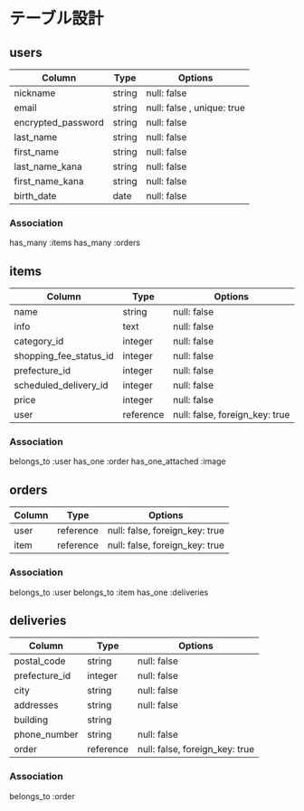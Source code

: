 # テーブル設計

## users

| Column             | Type   | Options                   |
|--------------------|--------|---------------------------|
| nickname           | string | null: false               |
| email              | string | null: false , unique: true|
| encrypted_password | string | null: false               |
| last_name          | string | null: false               |
| first_name         | string | null: false               |
| last_name_kana     | string | null: false               |
| first_name_kana    | string | null: false               |
| birth_date         | date   | null: false               |

### Association
has_many :items
has_many :orders

## items

| Column                  | Type      | Options     |
|-------------------------|-----------|-------------|
| name                    | string    | null: false |
| info                    | text      | null: false |
| category_id             | integer   | null: false |
| shopping_fee_status_id  | integer   | null: false |
| prefecture_id           | integer   | null: false |
| scheduled_delivery_id   | integer   | null: false |
| price                   | integer   | null: false |
| user                    | reference | null: false, foreign_key: true |


### Association
belongs_to :user
has_one :order
has_one_attached :image

## orders

| Column          | Type      | Options                        |
|-----------------|-----------|--------------------------------|
| user            | reference | null: false, foreign_key: true |
| item            | reference | null: false, foreign_key: true |

### Association
belongs_to :user
belongs_to :item
has_one :deliveries


## deliveries

| Column          | Type      | Options                        |
|-----------------|-----------|--------------------------------|
| postal_code     | string    | null: false                    |
| prefecture_id   | integer   | null: false                    |
| city            | string    | null: false                    |
| addresses       | string    | null: false                    |
| building        | string    |                                |
| phone_number    | string    | null: false                    |
| order           | reference | null: false, foreign_key: true |

### Association
belongs_to :order